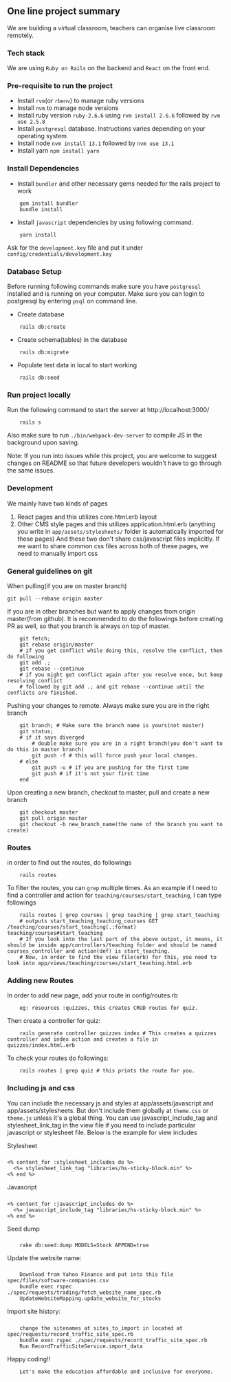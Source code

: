## One line project summary
We are building a virtual classroom, teachers can organise live classroom remotely.

### Tech stack
 We are using `Ruby on Rails` on the backend and `React` on the front end.

### Pre-requisite to run the project
* Install `rvm`(or `rbenv`) to manage ruby versions
* Install `nvm` to manage node versions
* Install ruby version `ruby-2.6.6` using `rvm install 2.6.6` followed by `rvm use 2.5.8`
* Install `postgresql` database. Instructions varies depending on your operating system
* Install node `nvm install 13.1` followed by `nvm use 13.1`
* Install yarn `npm install yarn`

### Install Dependencies
* Install `bundler` and other necessary gems needed for the rails project to work
```
    gem install bundler
    bundle install
```
* Install `javascript` dependencies by using following command.
```
    yarn install
```

Ask for the `development.key` file and put it under `config/credentials/development.key`

### Database Setup
Before running following commands make sure you have `postgresql` installed and is running on your computer.
Make sure you can login to postgresql by entering `psql` on command line.

* Create database
```
    rails db:create
```
* Create schema(tables) in the database
```
    rails db:migrate
```
* Populate test data in local to start working
```
    rails db:seed
```
### Run project locally
Run the following command to start the server at http://localhost:3000/
```
    rails s
```
Also make sure to run `./bin/webpack-dev-server` to compile JS in the background upon saving.

Note: If you run into issues while this project, you are welcome to suggest changes on README so that future developers
wouldn't have to go through the same issues.

### Development
We mainly have two kinds of pages
1. React pages and this utilizes core.html.erb layout
2. Other CMS style pages and this utilizes application.html.erb (anything you write in `app/assets/stylesheets/` folder is automatically imported for these pages)
And these two don't share css/javascript files implicitly. If we want to share common css files across both of these pages,
we need to manually import css

### General guidelines on git
When pulling(if you are on master branch)
```
git pull --rebase origin master
```
If you are in other branches but want to apply changes from origin master(from github). It is recommended to do the followings
before creating PR as well, so that you branch is always on top of master.
```
    git fetch;
    git rebase origin/master
    # if you get conflict while doing this, resolve the conflict, then do following
    git add .;
    git rebase --continue
    # if you might get conflict again after you resolve once, but keep resolving conflict
    # followed by git add .; and git rebase --continue until the conflicts are finished.
```
Pushing your changes to remote. Always make sure you are in the right branch
```
    git branch; # Make sure the branch name is yours(not master)
    git status;
    # if it says diverged
        # double make sure you are in a right branch(you don't want to do this in master branch)
        git push -f # this will force push your local changes.
    # else
        git push -u # if you are pushing for the first time
        git push # if it's not your first time
    end

```
Upon creating a new branch, checkout to master, pull and create a new branch
```
    git checkout master
    git pull origin master
    git checkout -b new_branch_name(the name of the branch you want to create)
```

### Routes
in order to find out the routes, do followings
```
    rails routes
```
To filter the routes, you can `grep` multiple times. As an example if I need to find a controller and action for `teaching/courses/start_teaching`, I can type followings
```
    rails routes | grep courses | grep teaching | grep start_teaching
    # outputs start_teaching_teaching_courses GET  /teaching/courses/start_teaching(.:format) teaching/courses#start_teaching
    # If you look into the last part of the above output, it means, it should be inside app/controllers/teaching folder and should be named courses_controller and action(def) is start_teaching.
    # Now, in order to find the view file(erb) for this, you need to look into app/views/teaching/courses/start_teaching.html.erb
```

### Adding new Routes
In order to add new page, add your route in config/routes.rb
```
    eg: resources :quizzes, this creates CRUD routes for quiz.
```
Then create a controller for quiz:
```
    rails generate controller quizzes index # This creates a quizzes controller and index action and creates a file in quizzes/index.html.erb
```
To check your routes do followings:
```
    rails routes | grep quiz # this prints the route for you.
```


### Including js and css
You can include the necessary js and styles at app/assets/javascript and app/assets/stylesheets. But don't include them globally at `theme.css` or `theme.js` unless it's a global thing. You can use javascript_include_tag and stylesheet_link_tag in the view file if you need to include particular javascript or stylesheet file. Below is the example for view includes

Stylesheet
#####
```
<% content_for :stylesheet_includes do %>
  <%= stylesheet_link_tag "libraries/hs-sticky-block.min" %>
<% end %>
```

Javascript
#####
```
<% content_for :javascript_includes do %>
  <%= javascript_include_tag "libraries/hs-sticky-block.min" %>
<% end %>
```

Seed dump
#####
```
    rake db:seed:dump MODELS=Stock APPEND=true
```

Update the website name:
#####
```
    Download from Yahoo Finance and put into this file spec/files/software-companies.csv
    bundle exec rspec ./spec/requests/trading/fetch_website_name_spec.rb
    UpdateWebsiteMapping.update_website_for_stocks
```

Import site history:
#####
````
    change the sitenames at sites_to_import in located at spec/requests/record_traffic_site_spec.rb
    bundle exec rspec ./spec/requests/record_traffic_site_spec.rb
    Run RecordTrafficSiteService.import_data
````

Happy coding!!
```
    Let's make the education affordable and inclusive for everyone.
```

